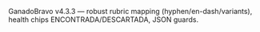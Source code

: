GanadoBravo v4.3.3 — robust rubric mapping (hyphen/en-dash/variants), health chips ENCONTRADA/DESCARTADA, JSON guards.
